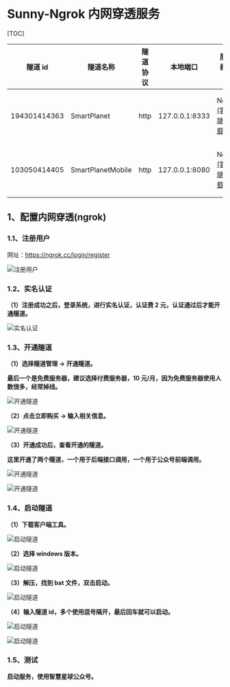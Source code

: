 # Sunny-Ngrok 内网穿透服务

[TOC]

| 隧道 id      | 隧道名称          | 隧道协议 | 本地端口       | 服务器类型                                           | 到期日期   | 赠送域名                                    |
| ------------ | ----------------- | -------- | -------------- | ---------------------------------------------------- | ---------- | ------------------------------------------- |
| 194301414363 | SmartPlanet       | http     | 127.0.0.1:8333 | Ngrok [(客户端下载)](https://ngrok.cc/download.html) | 免费不过期 | http://smartplanet.free.idcfengye.com       |
| 103050414405 | SmartPlanetMobile | http     | 127.0.0.1:8080 | Ngrok [(客户端下载)](https://ngrok.cc/download.html) | 免费不过期 | http://smartplanetmobile.free.idcfengye.com |

## 1、配置内网穿透(ngrok)

### 1.1、注册用户

网址：https://ngrok.cc/login/register

![注册用户](https://img-blog.csdnimg.cn/b6255e993e0041919659b3096f8054b0.png)

### 1.2、实名认证

**（1）注册成功之后，登录系统，进行实名认证，认证费 2 元，认证通过后才能开通隧道。**

![实名认证](https://img-blog.csdnimg.cn/81784c23ebe240e5872c88836dba8237.png)

### 1.3、开通隧道

**（1）选择隧道管理 -> 开通隧道。**

**最后一个是免费服务器，建议选择付费服务器，10 元/月，因为免费服务器使用人数很多，经常掉线。**

![开通隧道](https://img-blog.csdnimg.cn/f2a83b39b9f4495b8955eb981cd47946.png)

**（2）点击立即购买 -> 输入相关信息。**

![开通隧道](https://img-blog.csdnimg.cn/d0df65ecd63a496daab9d1dd430e7c78.png)

**（3）开通成功后，查看开通的隧道。**

**这里开通了两个隧道，一个用于后端接口调用，一个用于公众号前端调用。**

![开通隧道](https://img-blog.csdnimg.cn/14eef8f625bf4fc2b1665b74f04536de.png)

![开通隧道](https://img-blog.csdnimg.cn/8d8b863f1789486e8a639add7eb1966d.png)

### 1.4、启动隧道

**（1）下载客户端工具。**

![启动隧道](https://img-blog.csdnimg.cn/e95a0cb0438f43b893e5b87e89fbf9c4.png)

**（2）选择 windows 版本。**

![启动隧道](https://img-blog.csdnimg.cn/5e19e1db10234721a0504f9e68733e0b.png)

**（3）解压，找到 bat 文件，双击启动。**

![启动隧道](https://img-blog.csdnimg.cn/0c2c83a165cb464d8aac4c03ec70e81f.png)

**（4）输入隧道 id，多个使用逗号隔开，最后回车就可以启动。**

![启动隧道](https://img-blog.csdnimg.cn/49e3b089b0cb405c9030a7985d08d7c2.png)

![启动隧道](https://img-blog.csdnimg.cn/789fedbeef1448babc50e62d3b0e7229.png)

### 1.5、测试

**启动服务，使用智慧星球公众号。**
